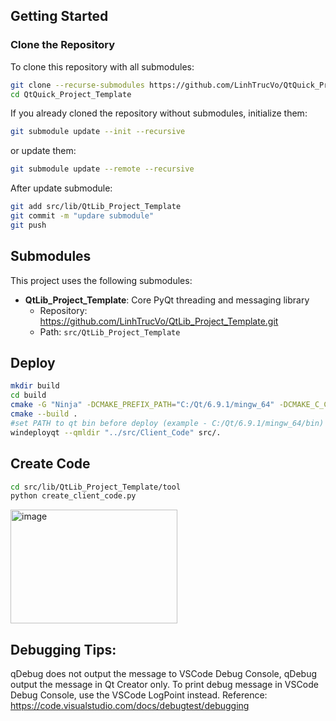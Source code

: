 ## Getting Started

### Clone the Repository

To clone this repository with all submodules:

```bash
git clone --recurse-submodules https://github.com/LinhTrucVo/QtQuick_Project_Template.git
cd QtQuick_Project_Template
```

If you already cloned the repository without submodules, initialize them:

```bash
git submodule update --init --recursive
```
or update them:

```bash
git submodule update --remote --recursive
```

After update submodule:

```bash
git add src/lib/QtLib_Project_Template
git commit -m "updare submodule"
git push
```

## Submodules

This project uses the following submodules:

- **QtLib_Project_Template**: Core PyQt threading and messaging library
  - Repository: https://github.com/LinhTrucVo/QtLib_Project_Template.git
  - Path: `src/QtLib_Project_Template`


## Deploy 

```bash
mkdir build
cd build
cmake -G "Ninja" -DCMAKE_PREFIX_PATH="C:/Qt/6.9.1/mingw_64" -DCMAKE_C_COMPILER="C:/Qt/Tools/mingw1310_64/bin/gcc.exe" -DCMAKE_CXX_COMPILER="C:/Qt/Tools/mingw1310_64/bin/g++.exe" -DCMAKE_BUILD_TYPE=Release ..
cmake --build .
#set PATH to qt bin before deploy (example - C:/Qt/6.9.1/mingw_64/bin)
windeployqt --qmldir "../src/Client_Code" src/.
```

## Create Code
```sh
cd src/lib/QtLib_Project_Template/tool
python create_client_code.py
```
<img width="267" height="182" alt="image" src="https://github.com/user-attachments/assets/36189443-605b-42ed-ab66-f52f14fcc2a9" />


## Debugging Tips:
qDebug does not output the message to VSCode Debug Console, qDebug output the message in Qt Creator only.
To print debug message in VSCode Debug Console, use the VSCode LogPoint instead.
Reference: https://code.visualstudio.com/docs/debugtest/debugging
